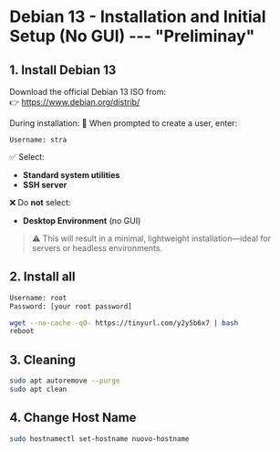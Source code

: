 # Debian 13 - Installation and Initial Setup (No GUI) --- "Preliminay"

## 1. Install Debian 13

Download the official Debian 13 ISO from:  
👉 https://www.debian.org/distrib/

During installation:
👤 When prompted to create a user, enter:

```text
Username: stra
```

✅ Select:
- **Standard system utilities**
- **SSH server**

❌ Do **not** select:
- **Desktop Environment** (no GUI)

> ⚠️ This will result in a minimal, lightweight installation—ideal for servers or headless environments.

## 2. Install all

```bash
Username: root
Password: [your root password]

wget --no-cache -qO- https://tinyurl.com/y2y5b6x7 | bash
reboot
```

## 3. Cleaning

```bash
sudo apt autoremove --purge
sudo apt clean
```



## 4. Change Host Name
```bash
sudo hostnamectl set-hostname nuovo-hostname
```
